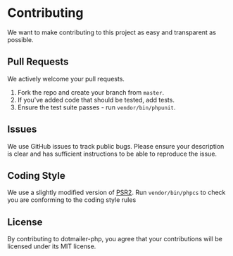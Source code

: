 # Contributing
We want to make contributing to this project as easy and transparent as
possible.

## Pull Requests
We actively welcome your pull requests.

1. Fork the repo and create your branch from `master`.
2. If you've added code that should be tested, add tests.
3. Ensure the test suite passes - run `vendor/bin/phpunit`.

## Issues
We use GitHub issues to track public bugs. Please ensure your description is
clear and has sufficient instructions to be able to reproduce the issue.

## Coding Style
We use a slightly modified version of [PSR2](https://www.php-fig.org/psr/psr-2/).
Run `vendor/bin/phpcs` to check you are conforming to the coding style rules

## License
By contributing to dotmailer-php, you agree that your contributions will be licensed
under its MIT license.
